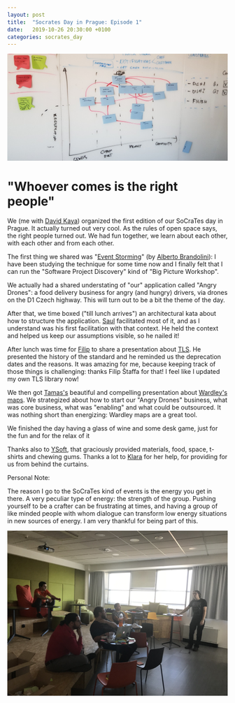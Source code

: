 ```yaml
---
layout: post
title:  "Socrates Day in Prague: Episode 1"
date:   2019-10-26 20:30:00 +0100
categories: socrates_day 
---
```

![SoCraTes day Map](/assets/e1-wardley-map.jfif)

# "Whoever comes is the right people"

We (me with [David Kaya](https://www.linkedin.com/in/davidkaya/)) organized the first edition of our SoCraTes day in Prague. It actually turned out very cool. As the rules of open space says, the right people turned out. We had fun together, we learn about each other, with each other and from each other.

The first thing we shared was "[Event Storming](https://www.eventstorming.com/)" (by [Alberto Brandolini](https://www.linkedin.com/in/brando/)): I have been studying the technique for some time now and I finally felt that I can run the "Software Project Discovery" kind of "Big Picture Workshop".

We actually had a shared understating of "our" application called "Angry Drones": a food delivery business for angry (and hungry) drivers, via drones on the D1 Czech highway. This will turn out to be a bit the theme of the day.

After that, we time boxed ("till lunch arrives") an architectural kata about how to structure the application. [Saul](https://www.linkedin.com/in/sa%C3%BAl-mielgo-garc%C3%ADa-25a79b47/) facilitated most of it, and as I understand was his first facilitation with that context. He held the context and helped us keep our assumptions visible, so he nailed it!

After lunch was time for [Filip](https://www.linkedin.com/in/filip-staffa/) to share a presentation about [TLS](https://en.wikipedia.org/wiki/Transport_Layer_Security). He presented the history of the standard and he reminded us the deprecation dates and the reasons. It was amazing for me, because keeping track of those things is challenging: thanks Filip Štaffa for that! I feel like I updated my own TLS library now!

We then got [Tamas's](https://www.linkedin.com/in/tam%C3%A1s-hajdu-790bab17/) beautiful and compelling presentation about [Wardley's maps](https://medium.com/wardleymaps). We strategized about how to start our "Angry Drones" business, what was core business, what was "enabling" and what could be outsourced. It was nothing short than energizing: Wardley maps are a great tool.

We finished the day having a glass of wine and some desk game, just for the fun and for the relax of it

Thanks also to [YSoft](http://www.ysoft.com/en), that graciously provided materials, food, space, t-shirts and chewing gums. Thanks a lot to [Klara](https://www.linkedin.com/in/klara-miturova-1178a8144/) for her help, for providing for us from behind the curtains.

Personal Note:

The reason I go to the SoCraTes kind of events is the energy you get in there. A very peculiar type of energy: the strength of the group. Pushing yourself to be a crafter can be frustrating at times, and having a group of like minded people with whom dialogue can transform low energy situations in new sources of energy. I am very thankful for being part of this.

![Foto of the event](/assets/IMG_8774.JPG)